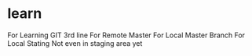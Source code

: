# learn
For Learning GIT
3rd line
For Remote Master
For Local Master Branch
For Local Stating
Not even in staging area yet
